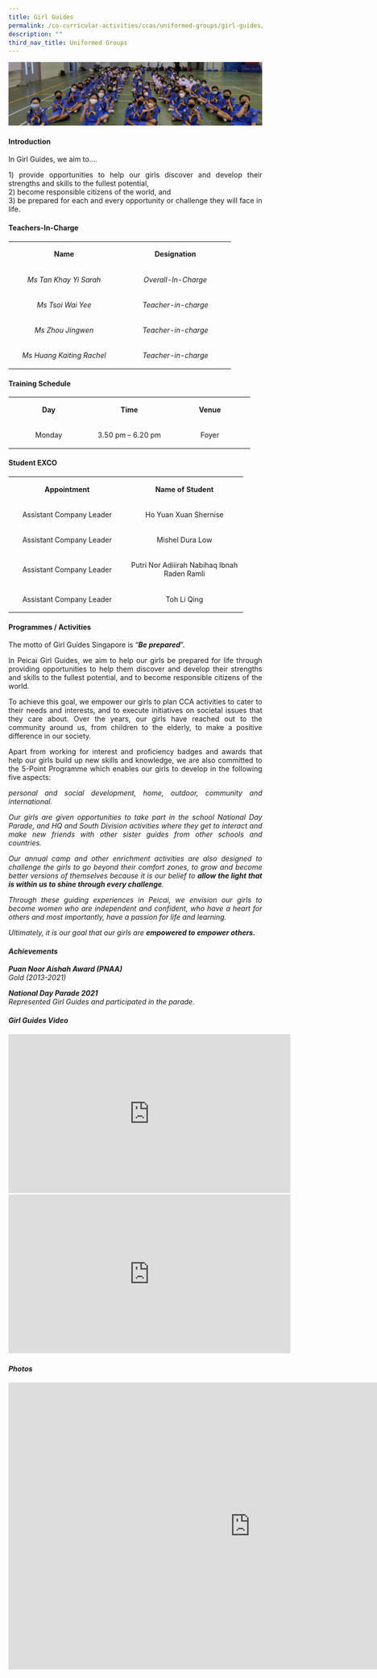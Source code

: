 ```yaml
---
title: Girl Guides
permalink: /co-curricular-activities/ccas/uniformed-groups/girl-guides/
description: ""
third_nav_title: Uniformed Groups
---
```

<img src="/images/gg.png">
<h4><strong>Introduction</strong></h4>
<p>In Girl Guides, we aim to&hellip;.</p>
<p><p align="justify">1) provide opportunities to help our girls discover and develop their strengths and skills to the fullest potential,<br />2) become responsible citizens of the world, and<br />3) be prepared for each and every opportunity or challenge they will face in life.</p>
<h4><strong>Teachers-In-Charge</strong></h4>
<table width="414">
<tbody>
<tr>
<td style="text-align: center;" width="207">
<p><strong>Name</strong></p>
</td>
<td style="text-align: center;" width="207">
<p><strong>Designation</strong></p>
</td>
</tr>
<tr>
<td style="text-align: center;" width="207">
<p><em>Ms Tan Khay Yi Sarah</em></p>
</td>
<td style="text-align: center;" width="207">
<p><em>Overall-In-Charge</em></p>
</td>
</tr>
<tr>
<td style="text-align: center;" width="207">
<p><em>Ms Tsoi Wai Yee</em></p>
</td>
<td style="text-align: center;" width="207">
<p><em>Teacher-in-charge</em></p>
</td>
</tr>
<tr>
<td style="text-align: center;" width="207">
<p><em>Ms Zhou Jingwen</em></p>
</td>
<td style="text-align: center;" width="207">
<p><em>Teacher-in-charge</em></p>
</td>
</tr>
<tr>
<td style="text-align: center;" width="207">
<p><em>Ms Huang Kaiting Rachel</em></p>
</td>
<td style="text-align: center;" width="207">
<p><em>Teacher-in-charge</em></p>
</td>
</tr>
</tbody>
</table>
<h4><strong>Training Schedule</strong></h4>
<table width="439">
<tbody>
<tr>
<td style="text-align: center;" width="146">
<p><strong>Day</strong></p>
</td>
<td style="text-align: center;" width="146">
<p><strong>Time</strong></p>
</td>
<td style="text-align: center;" width="146">
<p><strong>Venue</strong></p>
</td>
</tr>
<tr>
<td style="text-align: center;" width="146">
<p>Monday</p>
</td>
<td style="text-align: center;" width="146">
<p>3.50 pm &ndash; 6.20 pm</p>
</td>
<td style="text-align: center;" width="146">
<p>Foyer</p>
</td>
</tr>
</tbody>
</table>
<h4><strong>Student EXCO</strong></h4>
<table width="439">
<tbody>
<tr>
<td style="text-align: center;" width="219">
<p><strong>Appointment</strong></p>
</td>
<td style="text-align: center;" width="219">
<p><strong>Name of Student</strong></p>
</td>
</tr>
<tr>
<td style="text-align: center;" width="219">
<p>Assistant Company Leader</p>
</td>
<td style="text-align: center;" width="219">
<p>Ho Yuan Xuan Shernise</p>
</td>
</tr>
<tr>
<td style="text-align: center;" width="219">
<p>Assistant Company Leader</p>
</td>
<td style="text-align: center;" width="219">
<p>Mishel Dura Low</p>
</td>
</tr>
<tr>
<td style="text-align: center;" width="219">
<p>Assistant Company Leader</p>
</td>
<td style="text-align: center;" width="219">
<p>Putri Nor Adiiirah Nabihaq Ibnah Raden Ramli</p>
</td>
</tr>
<tr>
<td style="text-align: center;" width="219">
<p>Assistant Company Leader</p>
</td>
<td style="text-align: center;" width="219">
<p>Toh Li Qing</p>
</td>
</tr>
</tbody>
</table>
<h4><strong>Programmes / Activities</strong></h4>
<p>The motto of Girl Guides Singapore is &ldquo;<strong><em>Be prepared</em></strong>&rdquo;.&nbsp;</p>
<p><p align="justify">In Peicai Girl Guides, we aim to help our girls be prepared for life through providing opportunities to help them discover and develop their strengths and skills to the fullest potential, and to become responsible citizens of the world.</p>
<p align="justify">To achieve this goal, we empower our girls to plan CCA activities to cater to their needs and interests, and to execute initiatives on&nbsp;societal issues that they care about. Over the years, our girls have reached out to the community around us, from children to the elderly, to make a positive difference in our society.
<p><p align="justify">Apart from working for interest and proficiency badges and awards that help our girls build up new skills and knowledge, we are also committed to the 5-Point Programme which enables our girls to develop in the following five aspects:&nbsp;<em><p align="justify">personal and social development, home, outdoor, community and international.</p>
<p><p align="justify">Our girls are given opportunities to take part in the school National Day Parade, and HQ and South Division activities where they get to interact and make new friends with other sister guides from other schools and countries.</p>
<p><p align="justify">Our annual camp and other enrichment activities are also designed to challenge the girls to go beyond their comfort zones, to grow and become better versions of themselves because it is our belief to&nbsp;<strong>allow the light that is within us to shine through every challenge</strong>.</p>
<p><p align="justify">Through these guiding experiences in Peicai, we envision our girls to become women who are independent and confident, who have a heart for others and most importantly, have a passion for life and learning.</p>
<p><p align="justify">Ultimately, it is our goal that our girls are <strong>empowered to empower others.</strong></p>
<h4><strong>Achievements</strong></h4>
<p><strong>Puan Noor Aishah Award (PNAA)<br /></strong>Gold (2013-2021)</p>
<p><strong>National Day Parade 2021<br /></strong>Represented Girl Guides and participated in the parade.</p>
<h4><strong>Girl Guides Video</strong></h4>
<iframe width="560" height="315" src="https://www.youtube.com/embed/kgTOjQeZzZI" title="Girl Guides Video 1" frameborder="0" allow="accelerometer; autoplay; clipboard-write; encrypted-media; gyroscope; picture-in-picture; web-share" allowfullscreen></iframe>
<iframe width="560" height="315" src="https://www.youtube.com/embed/B5mRHvr_1B4" title="Girl Guides Video 2" frameborder="0" allow="accelerometer; autoplay; clipboard-write; encrypted-media; gyroscope; picture-in-picture; web-share" allowfullscreen></iframe>
<h4><strong>Photos</strong></h4>
<iframe src="https://docs.google.com/presentation/d/e/2PACX-1vR7CP36F89PYoPHrrjl0qsBJQ0z2uv8_-ycUBSzuAvr89lTaSFKZ32g_9d3YI26FvUSF9kd4isP3Lqo/embed?start=false&loop=false&delayms=10000" frameborder="0" width="960" height="569" allowfullscreen="true"></iframe>